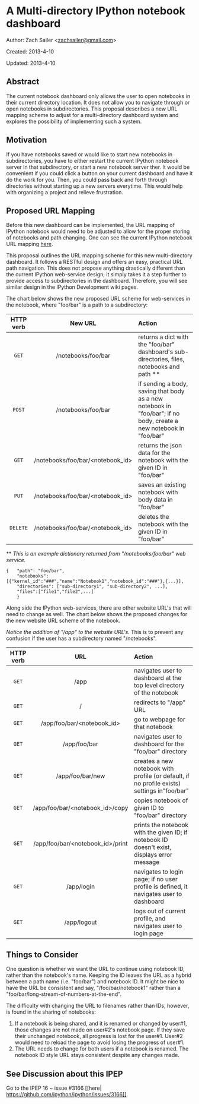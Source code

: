 # A Multi-directory IPython notebook dashboard #

Author: Zach Sailer <<zachsailer@gmail.com>>
  
Created: 2013-4-10
  
Updated: 2013-4-10


## Abstract ##
The current notebook dashboard only allows the user to open notebooks in their current directory location. It does not allow you to navigate through or open notebooks in subdirectories. This proposal describes a new URL mapping scheme to adjust for a multi-directory dashboard system and explores the possibility of implementing such a system. 

## Motivation ##
If you have notebooks saved or would like to start new notebooks in subdirectories, you have to either restart the current IPython notebook server in that subdirectory, or start a new notebook server ther. It would be convenient if you could click a button on your current dashboard and have it do the work for you. Then, you could pass back and forth through directories without starting up a new servers everytime. This would help with organizing a project and relieve frustration.

## Proposed URL Mapping ##

Before this new dashboard can be implemented, the URL mapping of IPython notebook would need to be adjusted to allow for the proper storing of notebooks and path changing. One can see the current IPython notebook URL mapping [here]( https://github.com/ipython/ipython/wiki/Dev%3A-URL-mapping-of-IPython-notebook). 

This proposal outlines the URL mapping scheme for this new multi-directory dashboard. It follows a RESTful design and offers an easy, practical URL path navigation. This does not propose anything drastically different than the current IPython web-service design; it simply takes it a step further to provide access to subdirectories in the dashboard. Therefore, you will see similar design in the IPython Development wiki pages. 

The chart below shows the new proposed URL scheme for web-services in the notebook, where "foo/bar" is a path to a subdirectory: 

| HTTP verb | New URL | Action |
|:---:|:---:|:---|
| ```GET``` | /notebooks/foo/bar | returns a dict with the "foo/bar" dashboard's sub-directories, files, notebooks and path ** | 
| ```POST``` | /notebooks/foo/bar | if sending a body, saving that body as a new notebook in "foo/bar"; if no body, create a new notebook in "foo/bar" | 
| ```GET``` | /notebooks/foo/bar/\<notebook_id\> | returns the json data for the notebook with the given ID in "foo/bar" |
| ```PUT``` | /notebooks/foo/bar/\<notebook_id\> | saves an existing notebook with body data in "foo/bar" |
| ```DELETE``` | /notebooks/foo/bar/\<notebook_id\> | deletes the notebook with the given ID in "foo/bar" | 

** *This is an example dictionary returned from "/notebooks/foo/bar" web service.*
<pre><code>{   "path": "foo/bar", 
    "notebooks":[{"kernel_id":"###","name":"Notebook1","notebook_id":"###"},{...}], 
    "directories": ["sub-directory1", "sub-directory2", ...],
    "files":["file1","file2",...]
    }</code></pre>

Along side the IPython web-services, there are other website URL's that will need to change as well. The chart below shows the proposed changes for the new website URL scheme of the notebook.

*Notice the addition of "/app" to the website URL's.* This is to prevent any confusion if the user has a subdirectory named "/notebooks". 

| HTTP verb | URL | Action |
|:---:|:---:|:---|
| ```GET``` | /app | navigates user to dashboard at the top level directory of the notebook |
| ```GET``` | / | redirects to "/app" URL |
| ```GET``` | /app/foo/bar/\<notebook_id\> | go to webpage for that notebook |
| ```GET``` | /app/foo/bar | navigates user to dashboard for the "foo/bar" directory |
| ```GET``` | /app/foo/bar/new | creates a new notebook with profile (or default, if no profile exists) settings in"foo/bar" |
| ```GET``` | /app/foo/bar/\<notebook_id\>/copy | copies notebook of given ID to "foo/bar" directory |
| ```GET``` | /app/foo/bar/\<notebook_id\>/print | prints the notebook with the given ID; if notebook ID doesn't exist, displays error message |
| ```GET``` | /app/login | navigates to login page; if no user profile is defined, it navigates user to dashboard|
| ```GET``` | /app/logout | logs out of current profile, and navigates user to login page |


## Things to Consider 

One question is whether we want the URL to continue using notebook ID, rather than the notebook's name. Keeping the ID leaves the URL as a hybrid between a path name (i.e. "foo/bar") and notebook ID. It might be nice to have the URL be consistent and say, "/foo/bar/notebook1" rather than a "foo/bar/long-stream-of-numbers-at-the-end". 

The difficulty with changing the URL to filenames rather than IDs, however, is found in the sharing of notebooks: 

1. If a notebook is being shared, and it is renamed or changed by user#1, those changes are not made on user#2's notebook page. If they save their unchanged notebook, all progress is lost for the user#1. User#2 would need to reload the page to avoid losing the progress of user#1. 
2. The URL needs to change for both users if a notebook is renamed. The notebook ID style URL stays consistent despite any changes made.

## See Discussion about this IPEP ##

Go to the IPEP 16 ~ issue #3166 [[here| https://github.com/ipython/ipython/issues/3166]].
